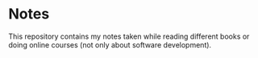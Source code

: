 # Notes

This repository contains my notes taken while reading different books or doing online courses (not only about software development).
